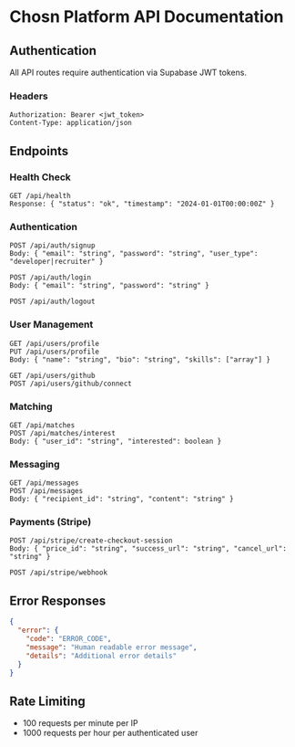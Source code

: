 # Chosn Platform API Documentation

## Authentication

All API routes require authentication via Supabase JWT tokens.

### Headers
```
Authorization: Bearer <jwt_token>
Content-Type: application/json
```

## Endpoints

### Health Check
```
GET /api/health
Response: { "status": "ok", "timestamp": "2024-01-01T00:00:00Z" }
```

### Authentication
```
POST /api/auth/signup
Body: { "email": "string", "password": "string", "user_type": "developer|recruiter" }

POST /api/auth/login  
Body: { "email": "string", "password": "string" }

POST /api/auth/logout
```

### User Management
```
GET /api/users/profile
PUT /api/users/profile
Body: { "name": "string", "bio": "string", "skills": ["array"] }

GET /api/users/github
POST /api/users/github/connect
```

### Matching
```
GET /api/matches
POST /api/matches/interest
Body: { "user_id": "string", "interested": boolean }
```

### Messaging
```
GET /api/messages
POST /api/messages
Body: { "recipient_id": "string", "content": "string" }
```

### Payments (Stripe)
```
POST /api/stripe/create-checkout-session
Body: { "price_id": "string", "success_url": "string", "cancel_url": "string" }

POST /api/stripe/webhook
```

## Error Responses

```json
{
  "error": {
    "code": "ERROR_CODE",
    "message": "Human readable error message",
    "details": "Additional error details"
  }
}
```

## Rate Limiting

- 100 requests per minute per IP
- 1000 requests per hour per authenticated user 
